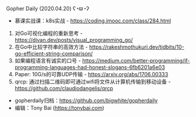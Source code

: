 Gopher Daily (2020.04.20) ʕ◔ϖ◔ʔ

* 慕课实战课：k8s实战 - https://coding.imooc.com/class/284.html

1. 对Go可视化编程的重新思考 - https://divan.dev/posts/visual_programming_go/
2. 在Go中比较字符串的高效方法 - https://rakeshmothukuri.dev/tidbits/10-go-efficient-string-comparison/
3. 如果编程语言有诚实的口号 - https://medium.com/better-programming/if-programming-languages-had-honest-slogans-6fb6201a6e03
4. Paper: 10G/s的可靠UDP传输 - https://arxiv.org/abs/1706.00333
5. qrcp: 通过扫描二维码即可通过wifi将文件从计算机传输到移动设备 - https://github.com/claudiodangelis/qrcp

* gopherdaily归档：https://github.com/bigwhite/gopherdaily
* 编辑：Tony Bai (https://tonybai.com)

